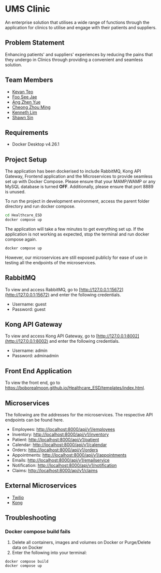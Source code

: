 
# UMS Clinic

An enterprise solution that utilises a wide range of functions through the application for clinics to utilise and engage with their patients and suppliers.

## Problem Statement

Enhancing patients' and suppliers' experiences by reducing the pains that they undergo in Clinics through providing a convenient and seamless solution.

## Team Members

- [Kevan Teo](https://www.linkedin.com/in/kevanteo/)
- [Foo See Jae](https://www.linkedin.com/in/seejaefoo/)
- [Ang Zhen Yue](https://www.linkedin.com/in/angzhenyue/)
- [Cheong Zhou Ming](https://www.linkedin.com/in/cheong-zhouming/)
- [Kenneth Lim](https://www.linkedin.com/in/kennethlimhg/)
- [Shawn Sin](https://www.linkedin.com/in/shawn-sin/)

## Requirements

- Docker Desktop v4.26.1

## Project Setup

The application has been dockerised to include RabbitMQ, Kong API Gateway, Frontend application and the Microservices to provide seamless set up with Docker Compose. Please ensure that your MAMP/WAMP or any MySQL database is turned **OFF**. Additionally, please ensure that port 8889 is unused.

To run the project in development environment, access the parent folder directory and run docker compose.

```sh
cd Healthcare_ESD
docker compose up
```

The application will take a few minutes to get everything set up. If the application is not working as expected, stop the terminal and run docker compose again.

```sh
docker compose up
```

However, our microservices are still exposed publicly for ease of use in testing all the endpoints of the microservices.

## RabbitMQ

To view and access RabbitMQ, go to [http://127.0.0.1:15672](http://127.0.0.1:15672) and enter the following credentials.

- Username: guest
- Password: guest

## Kong API Gateway

To view and access Kong API Gateway, go to [http://127.0.0.1:8002](http://127.0.0.1:8002) and enter the following credentials.

- Username: admin
- Password: adminadmin

## Front End Application

To view the front end, go to https://boborealmoon.github.io/Healthcare_ESD/templates/index.html.

## Microservices

The following are the addresses for the microservices. The respective API endpoints can be found here.

- Employees: [http://localhost:8000/api/v1/employees](http://localhost:8000/api/v1/employees)
- Inventory: [http://localhost:8000/api/v1/inventory](http://localhost:8000/api/v1/inventory)
- Patient: [http://localhost:8000/api/v1/patient](http://localhost:8000/api/v1/patient)
- Calendar: [http://localhost:8000/api/v1/calendar](http://localhost:8000/api/v1/calendar)
- Orders: [http://localhost:8000/api/v1/orders](http://localhost:8000/api/v1/orders)
- Appointments: [http://localhost:8000/api/v1/appointments](http://localhost:8000/api/v1/appointments)
- Emails: [http://localhost:8000/api/v1/emailservice](http://localhost:8000/api/v1/emailservice)
- Notification: [http://localhost:8000/api/v1/notification](http://localhost:8000/api/v1/notification)
- Claims: [http://localhost:8000/api/v1/claims](http://localhost:8000/api/v1/claims)

## External Microservices

- [Twilio](https://www.twilio.com/docs)
- [Kong](https://docs.konghq.com/)

## Troubleshooting

### Docker compose build fails

1. Delete all containers, images and volumes on Docker or Purge/Delete data on Docker
2. Enter the following into your terminal:

```sh
docker compose build
docker compose up
```
